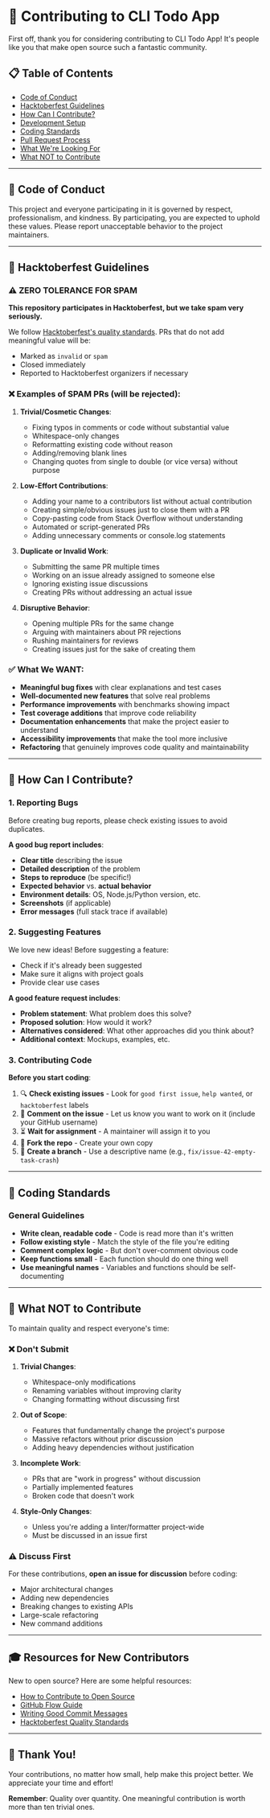 # 🤝 Contributing to CLI Todo App

First off, thank you for considering contributing to CLI Todo App! It's people like you that make open source such a fantastic community.

## 📋 Table of Contents

- [Code of Conduct](#code-of-conduct)
- [Hacktoberfest Guidelines](#hacktoberfest-guidelines)
- [How Can I Contribute?](#how-can-i-contribute)
- [Development Setup](#development-setup)
- [Coding Standards](#coding-standards)
- [Pull Request Process](#pull-request-process)
- [What We're Looking For](#what-were-looking-for)
- [What NOT to Contribute](#what-not-to-contribute)

---

## 📜 Code of Conduct

This project and everyone participating in it is governed by respect, professionalism, and kindness. By participating, you are expected to uphold these values. Please report unacceptable behavior to the project maintainers.

---

## 🎃 Hacktoberfest Guidelines

### ⚠️ ZERO TOLERANCE FOR SPAM

**This repository participates in Hacktoberfest, but we take spam very seriously.**

We follow [Hacktoberfest's quality standards](https://hacktoberfest.com/participation/#spam). PRs that do not add meaningful value will be:
- Marked as `invalid` or `spam`
- Closed immediately
- Reported to Hacktoberfest organizers if necessary

### ❌ Examples of SPAM PRs (will be rejected):

1. **Trivial/Cosmetic Changes**:
   - Fixing typos in comments or code without substantial value
   - Whitespace-only changes
   - Reformatting existing code without reason
   - Adding/removing blank lines
   - Changing quotes from single to double (or vice versa) without purpose

2. **Low-Effort Contributions**:
   - Adding your name to a contributors list without actual contribution
   - Creating simple/obvious issues just to close them with a PR
   - Copy-pasting code from Stack Overflow without understanding
   - Automated or script-generated PRs
   - Adding unnecessary comments or console.log statements

3. **Duplicate or Invalid Work**:
   - Submitting the same PR multiple times
   - Working on an issue already assigned to someone else
   - Ignoring existing issue discussions
   - Creating PRs without addressing an actual issue

4. **Disruptive Behavior**:
   - Opening multiple PRs for the same change
   - Arguing with maintainers about PR rejections
   - Rushing maintainers for reviews
   - Creating issues just for the sake of creating them

### ✅ What We WANT:

- **Meaningful bug fixes** with clear explanations and test cases
- **Well-documented new features** that solve real problems
- **Performance improvements** with benchmarks showing impact
- **Test coverage additions** that improve code reliability
- **Documentation enhancements** that make the project easier to understand
- **Accessibility improvements** that make the tool more inclusive
- **Refactoring** that genuinely improves code quality and maintainability

---

## 🚀 How Can I Contribute?

### 1. Reporting Bugs

Before creating bug reports, please check existing issues to avoid duplicates.

**A good bug report includes**:
- **Clear title** describing the issue
- **Detailed description** of the problem
- **Steps to reproduce** (be specific!)
- **Expected behavior** vs. **actual behavior**
- **Environment details**: OS, Node.js/Python version, etc.
- **Screenshots** (if applicable)
- **Error messages** (full stack trace if available)

### 2. Suggesting Features

We love new ideas! Before suggesting a feature:
- Check if it's already been suggested
- Make sure it aligns with project goals
- Provide clear use cases

**A good feature request includes**:
- **Problem statement**: What problem does this solve?
- **Proposed solution**: How would it work?
- **Alternatives considered**: What other approaches did you think about?
- **Additional context**: Mockups, examples, etc.

### 3. Contributing Code

**Before you start coding**:
1. 🔍 **Check existing issues** - Look for `good first issue`, `help wanted`, or `hacktoberfest` labels
2. 💬 **Comment on the issue** - Let us know you want to work on it (include your GitHub username)
3. ⏳ **Wait for assignment** - A maintainer will assign it to you
4. 🍴 **Fork the repo** - Create your own copy
5. 🌿 **Create a branch** - Use a descriptive name (e.g., `fix/issue-42-empty-task-crash`)

---

## 📏 Coding Standards

### General Guidelines

- **Write clean, readable code** - Code is read more than it's written
- **Follow existing style** - Match the style of the file you're editing
- **Comment complex logic** - But don't over-comment obvious code
- **Keep functions small** - Each function should do one thing well
- **Use meaningful names** - Variables and functions should be self-documenting

---

## 🚫 What NOT to Contribute

To maintain quality and respect everyone's time:

### ❌ Don't Submit

1. **Trivial Changes**:
   - Whitespace-only modifications
   - Renaming variables without improving clarity
   - Changing formatting without discussing first

2. **Out of Scope**:
   - Features that fundamentally change the project's purpose
   - Massive refactors without prior discussion
   - Adding heavy dependencies without justification

3. **Incomplete Work**:
   - PRs that are "work in progress" without discussion
   - Partially implemented features
   - Broken code that doesn't work

4. **Style-Only Changes**:
   - Unless you're adding a linter/formatter project-wide
   - Must be discussed in an issue first

### ⚠️ Discuss First

For these contributions, **open an issue for discussion** before coding:
- Major architectural changes
- Adding new dependencies
- Breaking changes to existing APIs
- Large-scale refactoring
- New command additions

---

## 🎓 Resources for New Contributors

New to open source? Here are some helpful resources:
- [How to Contribute to Open Source](https://opensource.guide/how-to-contribute/)
- [GitHub Flow Guide](https://guides.github.com/introduction/flow/)
- [Writing Good Commit Messages](https://chris.beams.io/posts/git-commit/)
- [Hacktoberfest Quality Standards](https://hacktoberfest.com/participation/#spam)

---

## 🙏 Thank You!

Your contributions, no matter how small, help make this project better. We appreciate your time and effort!

**Remember**: Quality over quantity. One meaningful contribution is worth more than ten trivial ones.
